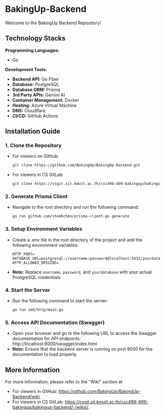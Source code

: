 # BakingUp-Backend

Welcome to the BakingUp Backend Repository!

## Technology Stacks
<b>Programming Languages:</b>
- Go

<b>Development Tools:</b>
- <b>Backend API:</b> Go Fiber
- <b>Database:</b> PostgreSQL
- <b>Database ORM:</b> Prisma
- <b>3rd Party APIs:</b> Gemini AI
- <b>Container Management:</b> Docker
- <b>Hosting:</b> Azure Virtual Machine
- <b>DNS:</b> Cloudflare
- <b>CI/CD:</b> GitHub Actions

## Installation Guide
### 1. Clone the Repository
- For viewers on GitHub:
  
  ```bash
  git clone https://github.com/BakingUp/BakingUp-Backend.git
  ```
- For viewers in CS GitLab:
  
  ```bash
  git clone https://csgit.sit.kmutt.ac.th/csc498-499-bakingup/bakingup-backend.git
  ```
### 2. Generate Prisma Client
- Navigate to the root directory and run the following command:
  
  ```bash
  go run github.com/steebchen/prisma-client-go generate
  ```
### 3. Setup Environment Variables
 - Create a .env file in the root directory of the project and add the following environment variables:
   
   ```env
   HTTP_PORT=
   DATABASE_URL=postgresql://username:password@localhost:5432/yourdatabase
   HTTP_ALLOWED_ORIGINS=
   ```
 - **Note:** Replace `username`, `password`, and `yourdatabase` with your actual PostgreSQL credentials.
### 4. Start the Server
 - Run the following command to start the server:
   
   ```bash
   go run cmd/http/main.go
   ```

### 5. Access API Documentation (Swagger)
- Open your browser and go to the following URL to access the Swagger documentation for API endpoints: http://localhost:8000/swagger/index.html
- **Note:** Ensure that the backend server is running on port 8000 for the documentation to load properly.

## More Information
For more information, please refer to the "Wiki" section at 
- For viewers in GitHub: https://github.com/BakingUp/BakingUp-Backend/wiki.
- For viewers in CS GitLab: https://csgit.sit.kmutt.ac.th/csc498-499-bakingup/bakingup-backend/-/wikis/.
